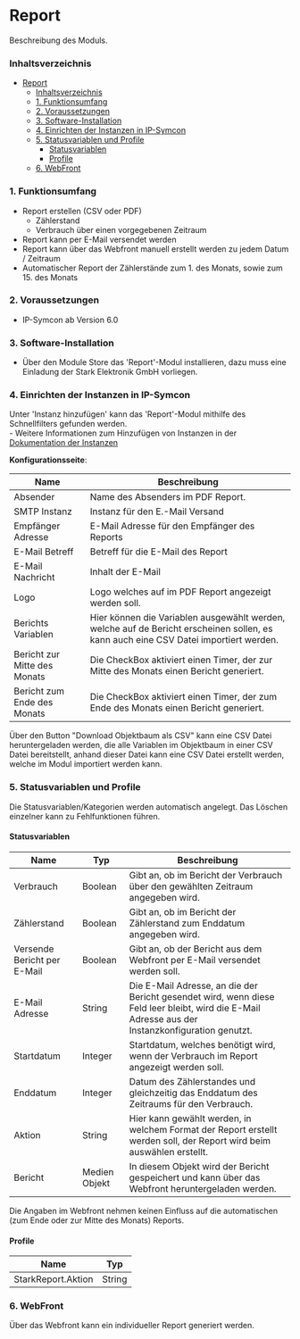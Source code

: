 # Report
Beschreibung des Moduls.

### Inhaltsverzeichnis

- [Report](#report)
    - [Inhaltsverzeichnis](#inhaltsverzeichnis)
    - [1. Funktionsumfang](#1-funktionsumfang)
    - [2. Voraussetzungen](#2-voraussetzungen)
    - [3. Software-Installation](#3-software-installation)
    - [4. Einrichten der Instanzen in IP-Symcon](#4-einrichten-der-instanzen-in-ip-symcon)
    - [5. Statusvariablen und Profile](#5-statusvariablen-und-profile)
      - [Statusvariablen](#statusvariablen)
      - [Profile](#profile)
    - [6. WebFront](#6-webfront)

### 1. Funktionsumfang

* Report erstellen (CSV oder PDF)
  *  Zählerstand
  *  Verbrauch über einen vorgegebenen Zeitraum
*  Report kann per E-Mail versendet werden
*  Report kann über das Webfront manuell erstellt werden zu jedem Datum / Zeitraum
*  Automatischer Report der Zählerstände zum 1. des Monats, sowie zum 15. des Monats

### 2. Voraussetzungen

- IP-Symcon ab Version 6.0

### 3. Software-Installation

* Über den Module Store das 'Report'-Modul installieren, dazu muss eine Einladung der Stark Elektronik GmbH vorliegen.

### 4. Einrichten der Instanzen in IP-Symcon

 Unter 'Instanz hinzufügen' kann das 'Report'-Modul mithilfe des Schnellfilters gefunden werden.  
	- Weitere Informationen zum Hinzufügen von Instanzen in der [Dokumentation der Instanzen](https://www.symcon.de/service/dokumentation/konzepte/instanzen/#Instanz_hinzufügen)

__Konfigurationsseite__:

Name     | Beschreibung
-------- | ------------------
Absender | Name des Absenders im PDF Report.
SMTP Instanz        | Instanz für den E.-Mail Versand
Empfänger Adresse | E-Mail Adresse für den Empfänger des Reports
E-Mail Betreff | Betreff für die E-Mail des Report
E-Mail Nachricht | Inhalt der E-Mail
Logo | Logo welches auf im PDF Report angezeigt werden soll.
Berichts Variablen | Hier können die Variablen ausgewählt werden, welche auf de Bericht erscheinen sollen, es kann auch eine CSV Datei importiert werden.
Bericht zur Mitte des Monats | Die CheckBox aktiviert einen Timer, der zur Mitte des Monats einen Bericht generiert.
Bericht zum Ende des Monats | Die CheckBox aktiviert einen Timer, der zum Ende des Monats einen Bericht generiert.

Über den Button "Download Objektbaum als CSV" kann eine CSV Datei heruntergeladen werden, die alle Variablen im Objektbaum in einer CSV Datei bereitstellt, anhand dieser Datei kann eine CSV Datei erstellt werden, welche im Modul importiert werden kann.

### 5. Statusvariablen und Profile

Die Statusvariablen/Kategorien werden automatisch angelegt. Das Löschen einzelner kann zu Fehlfunktionen führen.

#### Statusvariablen

Name   | Typ     | Beschreibung
------ | ------- | ------------
Verbrauch | Boolean | Gibt an, ob im Bericht der Verbrauch über den gewählten Zeitraum angegeben wird.
Zählerstand | Boolean | Gibt an, ob im Bericht der Zählerstand zum Enddatum angegeben wird.
Versende Bericht per E-Mail | Boolean | Gibt an, ob der Bericht aus dem Webfront per E-Mail versendet werden soll.
E-Mail Adresse | String | Die E-Mail Adresse, an die der Bericht gesendet wird, wenn diese Feld leer bleibt, wird die E-Mail Adresse aus der Instanzkonfiguration genutzt.
Startdatum | Integer | Startdatum, welches benötigt wird, wenn der Verbrauch im Report angezeigt werden soll.
Enddatum | Integer | Datum des Zählerstandes und gleichzeitig das Enddatum des Zeitraums für den Verbrauch.
Aktion | String | Hier kann gewählt werden, in welchem Format der Report erstellt werden soll, der Report wird beim auswählen erstellt.
Bericht | Medien Objekt | In diesem Objekt wird der Bericht gespeichert und kann über das Webfront heruntergeladen werden.

Die Angaben im Webfront nehmen keinen Einfluss auf die automatischen (zum Ende oder zur Mitte des Monats) Reports.

#### Profile

Name   | Typ
------ | -------
StarkReport.Aktion | String

### 6. WebFront

Über das Webfront kann ein individueller Report generiert werden.